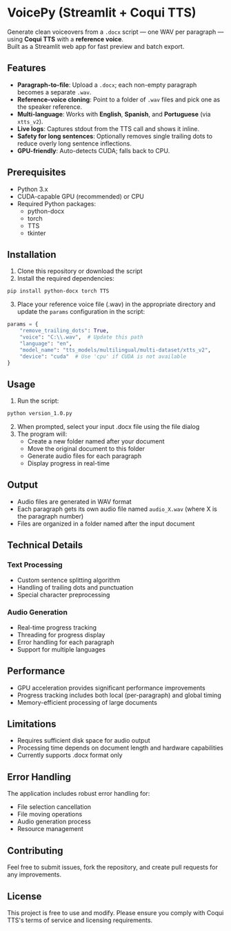 # VoicePy (Streamlit + Coqui TTS)

Generate clean voiceovers from a `.docx` script — one WAV per paragraph — using **Coqui TTS** with a **reference voice**.  
Built as a Streamlit web app for fast preview and batch export.

## Features

- **Paragraph-to-file**: Upload a `.docx`; each non-empty paragraph becomes a separate `.wav`.
- **Reference-voice cloning**: Point to a folder of `.wav` files and pick one as the speaker reference.
- **Multi-language**: Works with **English**, **Spanish**, and **Portuguese** (via `xtts_v2`).
- **Live logs**: Captures stdout from the TTS call and shows it inline.
- **Safety for long sentences**: Optionally removes single trailing dots to reduce overly long sentence inflections.
- **GPU-friendly**: Auto-detects CUDA; falls back to CPU.
  
## Prerequisites

- Python 3.x
- CUDA-capable GPU (recommended) or CPU
- Required Python packages:
  - python-docx
  - torch
  - TTS
  - tkinter

## Installation

1. Clone this repository or download the script
2. Install the required dependencies:
```bash
pip install python-docx torch TTS
```

3. Place your reference voice file (.wav) in the appropriate directory and update the `params` configuration in the script:
```python
params = {
    "remove_trailing_dots": True,
    "voice": "C:\\.wav",  # Update this path
    "language": "en",
    "model_name": "tts_models/multilingual/multi-dataset/xtts_v2",
    "device": "cuda"  # Use 'cpu' if CUDA is not available
}
```

## Usage

1. Run the script:
```bash
python version_1.0.py
```

2. When prompted, select your input .docx file using the file dialog
3. The program will:
   - Create a new folder named after your document
   - Move the original document to this folder
   - Generate audio files for each paragraph
   - Display progress in real-time

## Output

- Audio files are generated in WAV format
- Each paragraph gets its own audio file named `audio_X.wav` (where X is the paragraph number)
- Files are organized in a folder named after the input document

## Technical Details

### Text Processing
- Custom sentence splitting algorithm
- Handling of trailing dots and punctuation
- Special character preprocessing

### Audio Generation
- Real-time progress tracking
- Threading for progress display
- Error handling for each paragraph
- Support for multiple languages

## Performance

- GPU acceleration provides significant performance improvements
- Progress tracking includes both local (per-paragraph) and global timing
- Memory-efficient processing of large documents

## Limitations

- Requires sufficient disk space for audio output
- Processing time depends on document length and hardware capabilities
- Currently supports .docx format only

## Error Handling

The application includes robust error handling for:
- File selection cancellation
- File moving operations
- Audio generation process
- Resource management

## Contributing

Feel free to submit issues, fork the repository, and create pull requests for any improvements.

## License

This project is free to use and modify. Please ensure you comply with Coqui TTS's terms of service and licensing requirements.
